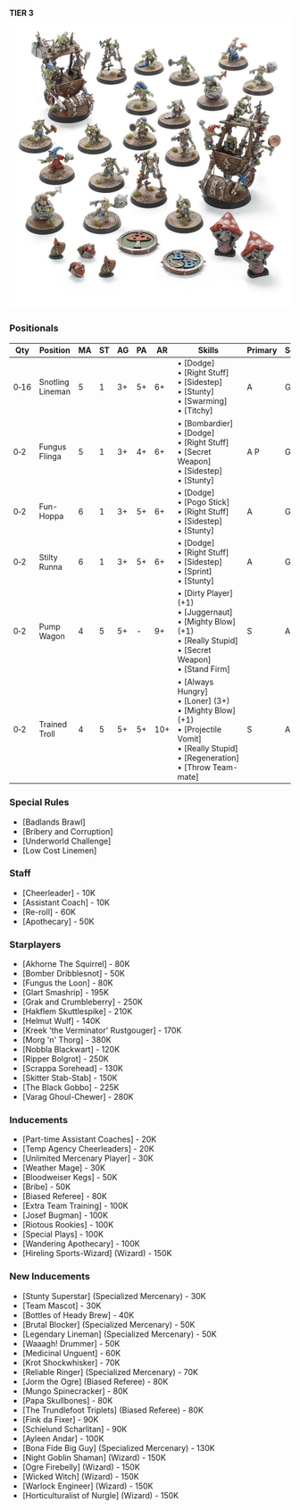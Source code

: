 ﻿**TIER 3**
![](../media/teams/CrudCreekNosepickersLead.jpg)

### Positionals

| Qty  | Position         | MA | ST | AG | PA  | AR  | Skills                                                                                                                                                       | Primary | Secondary | Cost |
| ---- | ---------------- | - | - | -- | -- | --- | ------------------------------------------------------------------------------------------------------------------------------------------------------------ | ------- | --------- | ---- |
| 0‑16 | Snotling Lineman | 5 | 1 | 3+ | 5+ | 6+  | • [Dodge]<br /> • [Right Stuff] <br /> • [Sidestep] <br /> • [Stunty] <br /> • [Swarming] <br /> • [Titchy]                                                               | A       | G         | 15K  |
| 0‑2  | Fungus Flinga    | 5 | 1 | 3+ | 4+ | 6+  | • [Bombardier]<br /> • [Dodge] <br /> • [Right Stuff] <br /> • [Secret Weapon] <br /> • [Sidestep] <br /> • [Stunty]                                                        | A P     | G         | 30K  |
| 0‑2  | Fun-Hoppa        | 6 | 1 | 3+ | 5+ | 6+  | • [Dodge]<br /> • [Pogo Stick] <br /> • [Right Stuff] <br /> • [Sidestep] <br /> • [Stunty]                                                                             | A       | G         | 20K  |
| 0‑2  | Stilty Runna     | 6 | 1 | 3+ | 5+ | 6+  | • [Dodge]<br /> • [Right Stuff] <br /> • [Sidestep] <br /> • [Sprint] <br /> • [Stunty]                                                                               | A       | G         | 20K  |
| 0‑2  | Pump Wagon       | 4 | 5 | 5+ | -  | 9+  | • [Dirty Player] (+1)<br /> • [Juggernaut] <br /> • [Mighty Blow] (+1) <br /> • [Really Stupid] <br /> • [Secret Weapon] <br /> • [Stand Firm]                                 | S       | A G       | 105K |
| 0‑2  | Trained Troll    | 4 | 5 | 5+ | 5+ | 10+ | • [Always Hungry]<br /> • [Loner] (3+) <br /> • [Mighty Blow] (+1) <br /> • [Projectile Vomit] <br /> • [Really Stupid] <br /> • [Regeneration] <br /> • [Throw Team-mate] | S       | A G P     | 115K |

### Special Rules

* [Badlands Brawl]
* [Bribery and Corruption]
* [Underworld Challenge]
* [Low Cost Linemen]

### Staff

* [Cheerleader] - 10K
* [Assistant Coach] - 10K
* [Re-roll] - 60K
* [Apothecary]  - 50K

### Starplayers

* [Akhorne The Squirrel] - 80K
* [Bomber Dribblesnot] - 50K
* [Fungus the Loon] - 80K
* [Glart Smashrip] - 195K
* [Grak and Crumbleberry] - 250K
* [Hakflem Skuttlespike] - 210K
* [Helmut Wulf] - 140K
* [Kreek 'the Verminator' Rustgouger] - 170K
* [Morg 'n' Thorg] - 380K
* [Nobbla Blackwart] - 120K
* [Ripper Bolgrot] - 250K
* [Scrappa Sorehead] - 130K
* [Skitter Stab-Stab] - 150K
* [The Black Gobbo] - 225K
* [Varag Ghoul-Chewer] - 280K

### Inducements

* [Part-time Assistant Coaches] - 20K
* [Temp Agency Cheerleaders] - 20K
* [Unlimited Mercenary Player] - 30K
* [Weather Mage] - 30K
* [Bloodweiser Kegs] - 50K
* [Bribe] - 50K
* [Biased Referee] - 80K
* [Extra Team Training] - 100K
* [Josef Bugman] - 100K
* [Riotous Rookies] - 100K
* [Special Plays] - 100K
* [Wandering Apothecary] - 100K
* [Hireling Sports-Wizard] (Wizard) - 150K

### New Inducements

* [Stunty Superstar] (Specialized Mercenary) - 30K
* [Team Mascot] - 30K
* [Bottles of Heady Brew] - 40K
* [Brutal Blocker] (Specialized Mercenary) - 50K
* [Legendary Lineman] (Specialized Mercenary) - 50K
* [Waaagh! Drummer] - 50K
* [Medicinal Unguent] - 60K
* [Krot Shockwhisker] - 70K
* [Reliable Ringer] (Specialized Mercenary) - 70K
* [Jorm the Ogre] (Biased Referee) - 80K
* [Mungo Spinecracker] - 80K
* [Papa Skullbones] - 80K
* [The Trundlefoot Triplets] (Biased Referee) - 80K
* [Fink da Fixer] - 90K
* [Schielund Scharlitan] - 90K
* [Ayleen Andar] - 100K
* [Bona Fide Big Guy] (Specialized Mercenary) - 130K
* [Night Goblin Shaman] (Wizard) - 150K
* [Ogre Firebelly] (Wizard) - 150K
* [Wicked Witch] (Wizard) - 150K
* [Warlock Engineer] (Wizard) - 150K
* [Horticulturalist of Nurgle] (Wizard) - 150K

